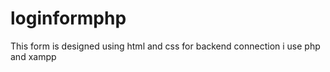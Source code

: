 # loginformphp

This form is designed using html and css for backend connection i use php and xampp



